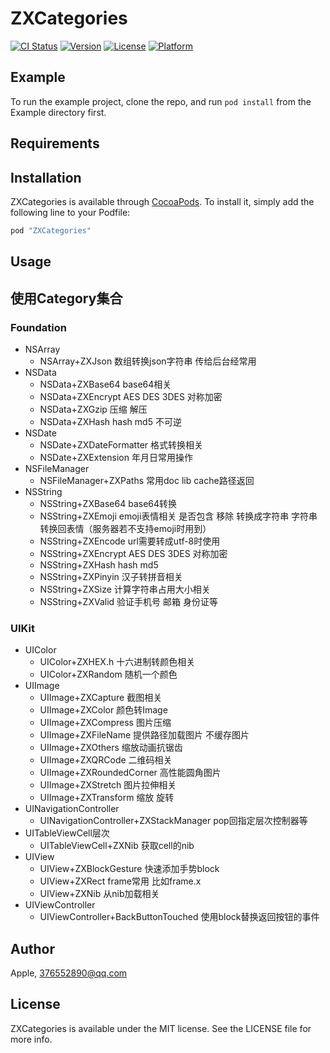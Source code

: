 # ZXCategories

[![CI Status](http://img.shields.io/travis/Apple/ZXCategories.svg?style=flat)](https://travis-ci.org/Apple/ZXCategories)
[![Version](https://img.shields.io/cocoapods/v/ZXCategories.svg?style=flat)](http://cocoapods.org/pods/ZXCategories)
[![License](https://img.shields.io/cocoapods/l/ZXCategories.svg?style=flat)](http://cocoapods.org/pods/ZXCategories)
[![Platform](https://img.shields.io/cocoapods/p/ZXCategories.svg?style=flat)](http://cocoapods.org/pods/ZXCategories)

## Example

To run the example project, clone the repo, and run `pod install` from the Example directory first.

## Requirements

## Installation

ZXCategories is available through [CocoaPods](http://cocoapods.org). To install
it, simply add the following line to your Podfile:

```ruby
pod "ZXCategories"
```

## Usage

## 使用Category集合

### Foundation

* NSArray
    * NSArray+ZXJson 数组转换json字符串 传给后台经常用
* NSData
    * NSData+ZXBase64 base64相关
    * NSData+ZXEncrypt AES DES 3DES  对称加密 
    * NSData+ZXGzip 压缩 解压
    * NSData+ZXHash hash md5 不可逆
* NSDate
    * NSDate+ZXDateFormatter 格式转换相关
    * NSDate+ZXExtension 年月日常用操作
* NSFileManager
    * NSFileManager+ZXPaths 常用doc lib cache路径返回
* NSString
    * NSString+ZXBase64 base64转换
    * NSString+ZXEmoji emoji表情相关 是否包含 移除 转换成字符串 字符串转换回表情（服务器若不支持emoji时用到）
    * NSString+ZXEncode url需要转成utf-8时使用
    * NSString+ZXEncrypt AES DES 3DES  对称加密
    * NSString+ZXHash hash md5 
    * NSString+ZXPinyin 汉子转拼音相关
    * NSString+ZXSize 计算字符串占用大小相关
    * NSString+ZXValid 验证手机号 邮箱 身份证等

 ### UIKit

* UIColor
    * UIColor+ZXHEX.h 十六进制转颜色相关
    * UIColor+ZXRandom 随机一个颜色
* UIImage
    * UIImage+ZXCapture 截图相关
    * UIImage+ZXColor 颜色转Image
    * UIImage+ZXCompress 图片压缩
    * UIImage+ZXFileName 提供路径加载图片 不缓存图片
    * UIImage+ZXOthers 缩放动画抗锯齿
    * UIImage+ZXQRCode 二维码相关
    * UIImage+ZXRoundedCorner 高性能圆角图片
    * UIImage+ZXStretch 图片拉伸相关
    * UIImage+ZXTransform 缩放 旋转
* UINavigationController
    * UINavigationController+ZXStackManager pop回指定层次控制器等
* UITableViewCell层次
    * UITableViewCell+ZXNib 获取cell的nib
* UIView
    * UIView+ZXBlockGesture 快速添加手势block
    * UIView+ZXRect frame常用 比如frame.x
    * UIView+ZXNib 从nib加载相关
* UIViewController
    * UIViewController+BackButtonTouched 使用block替换返回按钮的事件

## Author

Apple, 376552890@qq.com

## License

ZXCategories is available under the MIT license. See the LICENSE file for more info.
